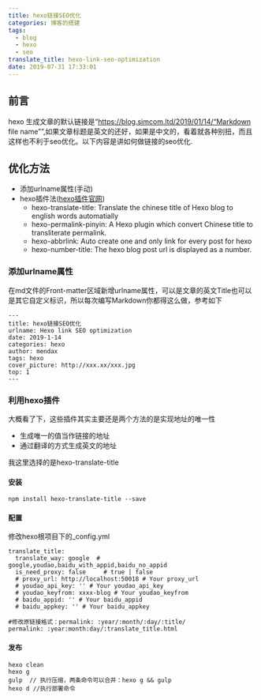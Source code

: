 ```yaml
---
title: hexo链接SEO优化
categories: 博客的搭建
tags:
  - blog
  - hexo
  - seo
translate_title: hexo-link-seo-optimization
date: 2019-07-31 17:33:01
---
```

## 前言
hexo 生成文章的默认链接是“https://blog.simcom.ltd/2019/01/14/“Markdown file name””,如果文章标题是英文的还好，如果是中文的，看着就各种别扭，而且这样也不利于seo优化。以下内容是讲如何做链接的seo优化.
<!--more-->
## 优化方法 ##
- 添加urlname属性(手动)
- hexo插件法([hexo插件官网](https://hexo.io/plugins/index.html))
	- hexo-translate-title: Translate the chinese title of Hexo blog to english words automatially
	- hexo-permalink-pinyin: A Hexo plugin which convert Chinese title to transliterate permalink.
	- hexo-abbrlink: Auto create one and only link for every post for hexo
	- hexo-number-title: The hexo blog post url is displayed as a number.

### 添加urlname属性 ###
在md文件的Front-matter区域新增urlname属性，可以是文章的英文Title也可以是其它自定义标识，所以每次编写Markdown你都得这么做，参考如下
<pre><code>---
title: hexo链接SEO优化
urlname: Hexo link SEO optimization
date: 2019-1-14 
categories: hexo
author: mendax
tags: hexo
cover_picture: http://xxx.xx/xxx.jpg
top: 1
---
</pre></code>

### 利用hexo插件 ###
大概看了下，这些插件其实主要还是两个方法的是实现地址的唯一性

- 生成唯一的值当作链接的地址
- 通过翻译的方式生成英文的地址

我这里选择的是hexo-translate-title
#### 安装 ####
<pre><code>npm install hexo-translate-title --save
</pre></code>
#### 配置 ####
修改hexo根项目下的_config.yml
<pre><code>translate_title:
  translate_way: google  # google,youdao,baidu_with_appid,baidu_no_appid
  is_need_proxy: false     # true | false
  # proxy_url: http://localhost:50018 # Your proxy_url
  # youdao_api_key: '' # Your youdao_api_key
  # youdao_keyfrom: xxxx-blog # Your youdao_keyfrom
  # baidu_appid: '' # Your baidu_appid
  # baidu_appkey: '' # Your baidu_appkey
</pre></code>
<pre><code>#修改原链接格式：permalink: :year/:month/:day/:title/
permalink: :year:month:day/:translate_title.html
</pre></code>
#### 发布 ####
<pre><code>hexo clean
hexo g
gulp  // 执行压缩，两条命令可以合并：hexo g && gulp
hexo d //执行部署命令
</pre></code>




